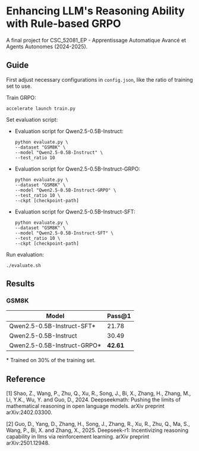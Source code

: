 # Enhancing LLM's Reasoning Ability with Rule-based GRPO

A final project for CSC_52081_EP - Apprentissage Automatique Avancé et Agents Autonomes (2024-2025).

## Guide

First adjust necessary configurations in `config.json`, like the ratio of training set to use.

Train GRPO:

```shell
accelerate launch train.py
```

Set evaluation script:

- Evaluation script for Qwen2.5-0.5B-Instruct:
    ```shell
    python evaluate.py \
    --dataset "GSM8K" \
    --model "Qwen2.5-0.5B-Instruct" \
    --test_ratio 10
    ```
- Evaluation script for Qwen2.5-0.5B-Instruct-GRPO:
    ```shell
    python evaluate.py \
    --dataset "GSM8K" \
    --model "Qwen2.5-0.5B-Instruct-GRPO" \
    --test_ratio 10 \
    --ckpt [checkpoint-path]
    ```
- Evaluation script for Qwen2.5-0.5B-Instruct-SFT:
    ```shell
    python evaluate.py \
    --dataset "GSM8K" \
    --model "Qwen2.5-0.5B-Instruct-SFT" \
    --test_ratio 10 \
    --ckpt [checkpoint-path]
    ```

Run evaluation:

```shell
./evaluate.sh
```

## Results

### GSM8K

| Model                       | Pass@1    |
|-----------------------------|-----------|
| Qwen2.5-0.5B-Instruct-SFT*  | 21.78     |
| Qwen2.5-0.5B-Instruct       | 30.49     |
| Qwen2.5-0.5B-Instruct-GRPO* | **42.61** |

\* Trained on 30% of the training set.

## Reference

[1] Shao, Z., Wang, P., Zhu, Q., Xu, R., Song, J., Bi, X., Zhang, H., Zhang, M., Li, Y.K., Wu, Y. and Guo, D., 2024. Deepseekmath: Pushing the limits of mathematical reasoning in open language models. arXiv preprint arXiv:2402.03300.

[2] Guo, D., Yang, D., Zhang, H., Song, J., Zhang, R., Xu, R., Zhu, Q., Ma, S., Wang, P., Bi, X. and Zhang, X., 2025. Deepseek-r1: Incentivizing reasoning capability in llms via reinforcement learning. arXiv preprint arXiv:2501.12948.
